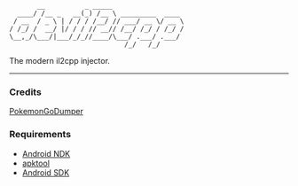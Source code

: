 ```
       __          _ _____                  
  ____/ /__ _   __(_) /__ \ _________  ____ 
 / __  / _ \ | / / / /__/ // ___/ __ \/ __ \
/ /_/ /  __/ |/ / / // __// /__/ /_/ / /_/ /
\__,_/\___/|___/_/_//____/\___/ .___/ .___/ 
                             /_/   /_/      
```

The modern il2cpp injector.

---

### Credits

[PokemonGoDumper](https://github.com/Jumboperson/PokemonGoDumper)

### Requirements

* [Android NDK](https://developer.android.com/ndk/downloads/index.html)
* [apktool](https://ibotpeaches.github.io/Apktool/install/)
* [Android SDK](https://developer.android.com/studio/index.html#downloads)
